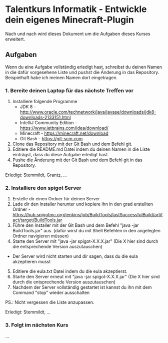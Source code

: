 # Talentkurs Informatik - Entwickle dein eigenes Minecraft-Plugin

Nach und nach wird dieses Dokument um die Aufgaben dieses Kurses erweitert.


## Aufgaben

Wenn du eine Aufgabe vollständig erledigt hast, schreibst du deinen Namen in die dafür vorgesehene Liste und pushst die Änderung in das Repository.
Beispielhaft habe ich meinen Namen dort eingetragen.


### 1. Bereite deinen Laptop für das nächste Treffen vor 

1. Installiere folgende Programme
	* JDK 8 - http://www.oracle.com/technetwork/java/javase/downloads/jdk8-downloads-2133151.html
	* IntelliJ Community Edition - https://www.jetbrains.com/idea/download/
	* Minecraft - https://minecraft.net/download
	* Git Bash - https://git-scm.com
2. Clone das Repository mit der Git Bash und dem Befehl git.
3. Editiere die README.md Datei indem du deinen Namen in die Liste einträgst, dass du diese Aufgabe erledigt hast.
4. Pushe die Änderung mit der Git Bash und dem Befehl git in das Repository.

Erledigt: Stemmildt, Grantz, ...


### 2. Installiere den spigot Server

1. Erstelle dir einen Ordner für deinen Server
2. Lade dir den Installer herunter und kopiere ihn in den grad erstellten Ordner - https://hub.spigotmc.org/jenkins/job/BuildTools/lastSuccessfulBuild/artifact/target/BuildTools.jar
3. Führe den Installer mit der Git Bash und dem Befehl "java -jar BuildTools.jar" aus. (dafür wirst du mit Shell Befehlen in den angelegten Ordner navigieren müssen)
4. Starte den Server mit "java -jar spigot-X.X.X.jar" (Die X hier sind durch die entsprechende Version auszutauschen)
* Der Server wird nicht starten und dir sagen, dass du die eula akzeptieren musst
5. Editiere die eula.txt Datei indem du die eula akzeptierst.
6. Starte den Server erneut mit "java -jar spigot-X.X.X.jar" (Die X hier sind durch die entsprechende Version auszutauschen)
7. Nachdem der Server vollständig gestartet ist kannst du ihn mit dem Command "stop" wieder ausschalten

PS.: Nicht vergessen die Liste anzupassen.

Erledigt: Stemmildt, ...

### 3. Folgt im nächsten Kurs

...
